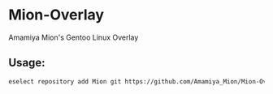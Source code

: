 # Mion-Overlay
Amamiya Mion's Gentoo Linux Overlay

## Usage:

```bash
eselect repository add Mion git https://github.com/Amamiya_Mion/Mion-Overlay.git
```
